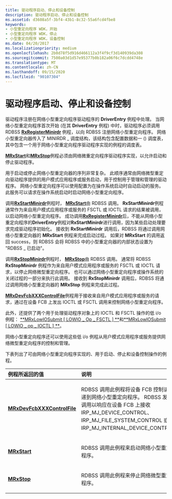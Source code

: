 ```yaml
---
title: 驱动程序启动、停止和设备控制
description: 驱动程序启动、停止和设备控制
ms.assetid: d3608a5f-3bf4-43b1-8c32-55a6fcd4fbe8
keywords:
- 小型重定向程序 WDK，开始
- 小型重定向程序 WDK，停止
- 小型重定向程序 WDK，设备控制
ms.date: 04/20/2017
ms.localizationpriority: medium
ms.openlocfilehash: 2b0d78f5d916d466112a3f4f9cf3d140939da308
ms.sourcegitcommit: 7500a03d1d57e95377b0b182a06f6c7dcdd4748e
ms.translationtype: MT
ms.contentlocale: zh-CN
ms.lasthandoff: 09/15/2020
ms.locfileid: "90107304"
---
```

# <a name="driver-start-stop-and-device-control"></a>驱动程序启动、停止和设备控制


驱动程序注册在网络小型重定向程序驱动程序的 **DriverEntry** 例程中处理。 当网络小型重定向程序首次开始 (在其 **DriverEntry** 例程) 中时，驱动程序必须调用 RDBSS [**RxRegisterMinirdr**](/windows-hardware/drivers/ddi/mrx/nf-mrx-rxregisterminirdr) 例程，以向 RDBSS 注册网络小型重定向程序。 网络小型重定向器传入了 MINIRDR \_ 调度结构，该结构包含配置数据和一 () 调度表，其中包含一个用于网络小型重定向程序驱动程序实现的例程的调度表。

[**MRxStart**](/windows-hardware/drivers/ddi/mrx/nc-mrx-pmrx_calldown_ctx)和[**MRxStop**](./mrxstop.md)例程必须由网络微重定向程序驱动程序实现，以允许启动和停止驱动程序。

用于启动或停止网络小型重定向器的序列非常复杂。 此顺序通常由网络微型重定向驱动程序提供的用户模式应用程序或服务启动，用于控制用于管理和管理的驱动程序。 网络小型重定向程序可以使用配置为在操作系统启动时自动启动的服务。 此服务可以请求在操作系统启动时启动网络小型重定向程序。

调用[**RxStartMinirdr**](/windows-hardware/drivers/ddi/mrx/nf-mrx-rxstartminirdr)例程时， [**MRxStart**](/windows-hardware/drivers/ddi/mrx/nc-mrx-pmrx_calldown_ctx)由 RDBSS 调用。 **RxStartMinirdr**例程通常作为来自用户模式应用程序或服务的 FSCTL 或 IOCTL 请求的结果被调用，以启动网络小型重定向程序。 成功调用[**RxRegisterMinirdr**](/windows-hardware/drivers/ddi/mrx/nf-mrx-rxregisterminirdr)后，不能从网络小型重定向程序的**DriverEntry**例程对**RxStartMinirdr**进行调用，因为某些启动处理要求完成驱动程序初始化。 接收到 **RxStartMinirdr** 调用后，RDBSS 将通过调用网络小型重定向器的 **MRxStart** 例程来完成启动过程。 如果对 **MRxStart** 的调用返回 success，则 RDBSS 会将 RDBSS 中的小型重定向器的内部状态设置为 "RDBSS \_ 已启动"。

调用[**RxStopMinirdr**](/windows-hardware/drivers/ddi/mrx/nf-mrx-rxstopminirdr)例程时， [**MRxStop**](./mrxstop.md)由 RDBSS 调用。 通常将 RDBSS **RxStopMinirdr** 例程作为来自用户模式应用程序或服务的 FSCTL 或 IOCTL 请求，以停止网络微型重定向程序。 也可以通过网络小型重定向程序或操作系统的关闭过程的一部分来执行此调用。 接收到 **RxStopMinirdr** 调用后，RDBSS 将通过调用网络小型重定向器的 **MRxStop** 例程来完成此过程。

[**MRxDevFcbXXXControlFile**](./mrxdevfcbxxxcontrolfile.md)例程用于接收来自用户模式应用程序或服务的请求，通过在设备 FCB 上发出 IOCTL 或 FSCTL 调用来控制网络小型重定向程序。

此外，还提供了两个用于处理驱动程序对象上的 IOCTL 和 FSCTL 操作的低 i/o 例程： [**MRxLowIOSubmit \[ LOWIO \_ Op \_ FSCTL \] **](./mrxlowiosubmit-lowio-op-fsctl-.md)和[**MRxLowIOSubmit \[ LOWIO \_ op \_ IOCTL \] **](./mrxlowiosubmit-lowio-op-ioctl-.md)。

网络小型重定向程序还可以使用这些低 i/o 例程从用户模式应用程序或服务提供网络微型重定向程序的控制和管理。

下表列出了可由网络小型重定向程序实现的、用于启动、停止和设备控制操作的例程。

<table>
<colgroup>
<col width="50%" />
<col width="50%" />
</colgroup>
<thead>
<tr class="header">
<th align="left">例程所返回的值</th>
<th align="left">说明</th>
</tr>
</thead>
<tbody>
<tr class="odd">
<td align="left"><a href="/windows-hardware/drivers/ifs/mrxdevfcbxxxcontrolfile" data-raw-source="[&lt;strong&gt;MRxDevFcbXXXControlFile&lt;/strong&gt;](./mrxdevfcbxxxcontrolfile.md)"><strong>MRxDevFcbXXXControlFile</strong></a></td>
<td align="left"><p>RDBSS 调用此例程将设备 FCB 控制请求传递到网络小型重定向程序。 RDBSS 发出此调用以响应在设备 FCB 上接收 IRP_MJ_DEVICE_CONTROL、IRP_MJ_FILE_SYSTEM_CONTROL 或 IRP_MJ_INTERNAL_DEVICE_CONTROL。</p></td>
</tr>
<tr class="even">
<td align="left"><a href="/windows-hardware/drivers/ddi/mrx/nc-mrx-pmrx_calldown_ctx" data-raw-source="[&lt;strong&gt;MRxStart&lt;/strong&gt;](/windows-hardware/drivers/ddi/mrx/nc-mrx-pmrx_calldown_ctx)"><strong>MRxStart</strong></a></td>
<td align="left"><p>RDBSS 调用此例程来启动网络小型重定向程序。</p></td>
</tr>
<tr class="odd">
<td align="left"><a href="/windows-hardware/drivers/ifs/mrxstop" data-raw-source="[&lt;strong&gt;MRxStop&lt;/strong&gt;](./mrxstop.md)"><strong>MRxStop</strong></a></td>
<td align="left"><p>RDBSS 调用此例程来停止网络微型重定向程序。</p></td>
</tr>
</tbody>
</table>

 

